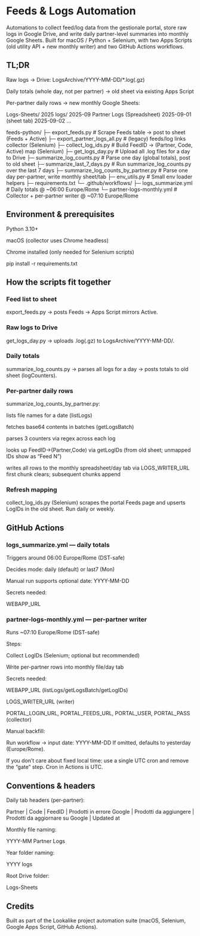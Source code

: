 # Feeds & Logs Automation

Automations to collect feed/log data from the gestionale portal, store raw logs in Google Drive, and write daily partner-level summaries into monthly Google Sheets. Built for macOS / Python + Selenium, with two Apps Scripts (old utility API + new monthly writer) and two GitHub Actions workflows.

## TL;DR

Raw logs → Drive: LogsArchive/YYYY-MM-DD/*.log(.gz)

Daily totals (whole day, not per partner) → old sheet via existing Apps Script

Per-partner daily rows → new monthly Google Sheets:

Logs-Sheets/
  2025 logs/
    2025-09 Partner Logs   (Spreadsheet)
        2025-09-01  (sheet tab)
            2025-09-02
                ...

feeds-python/
├─ export_feeds.py                    # Scrape Feeds table → post to sheet (Feeds + Active)
├─ export_partner_logs_all.py         # (legacy) feeds/log links collector (Selenium)
├─ collect_log_ids.py                 # Build FeedID → (Partner, Code, Active) map (Selenium)
├─ get_logs_day.py                    # Upload all .log files for a day to Drive
├─ summarize_log_counts.py            # Parse one day (global totals), post to old sheet
├─ summarize_last_7_days.py           # Run summarize_log_counts.py over the last 7 days
├─ summarize_log_counts_by_partner.py # Parse one day per-partner, write monthly sheet/tab
├─ env_utils.py                       # Small env loader helpers
├─ requirements.txt
└─ .github/workflows/
      ├─ logs_summarize.yml              # Daily totals @ ~06:00 Europe/Rome
      └─ partner-logs-monthly.yml        # Collector + per-partner writer @ ~07:10 Europe/Rome

## Environment & prerequisites

Python 3.10+

macOS (collector uses Chrome headless)

Chrome installed (only needed for Selenium scripts)

pip install -r requirements.txt

## How the scripts fit together

### Feed list to sheet
export_feeds.py → posts Feeds → Apps Script mirrors Active.

### Raw logs to Drive
get_logs_day.py → uploads .log(.gz) to LogsArchive/YYYY-MM-DD/.

### Daily totals
summarize_log_counts.py → parses all logs for a day → posts totals to old sheet (logCounters).

### Per-partner daily rows
summarize_log_counts_by_partner.py:

lists file names for a date (listLogs)

fetches base64 contents in batches (getLogsBatch)

parses 3 counters via regex across each log

looks up FeedID→(Partner,Code) via getLogIDs (from old sheet; unmapped IDs show as “Feed N”)

writes all rows to the monthly spreadsheet/day tab via LOGS_WRITER_URL
first chunk clears; subsequent chunks append

### Refresh mapping
collect_log_ids.py (Selenium) scrapes the portal Feeds page and upserts LogIDs in the old sheet. Run daily or weekly.

## GitHub Actions
### logs_summarize.yml — daily totals

Triggers around 06:00 Europe/Rome (DST-safe)

Decides mode: daily (default) or last7 (Mon)

Manual run supports optional date: YYYY-MM-DD

Secrets needed:

WEBAPP_URL

### partner-logs-monthly.yml — per-partner writer

Runs ~07:10 Europe/Rome (DST-safe)

Steps:

Collect LogIDs (Selenium; optional but recommended)

Write per-partner rows into monthly file/day tab

Secrets needed:

WEBAPP_URL (listLogs/getLogsBatch/getLogIDs)

LOGS_WRITER_URL (writer)

PORTAL_LOGIN_URL, PORTAL_FEEDS_URL, PORTAL_USER, PORTAL_PASS (collector)

Manual backfill:

Run workflow → input date: YYYY-MM-DD
If omitted, defaults to yesterday (Europe/Rome).

If you don’t care about fixed local time: use a single UTC cron and remove the “gate” step. Cron in Actions is UTC.

## Conventions & headers

Daily tab headers (per-partner):

Partner | Code | FeedID | Prodotti in errore Google | Prodotti da aggiungere | Prodotti da aggiornare su Google | Updated at


Monthly file naming:

YYYY-MM Partner Logs


Year folder naming:

YYYY logs


Root Drive folder:

Logs-Sheets

## Credits

Built as part of the Lookalike project automation suite (macOS, Selenium, Google Apps Script, GitHub Actions).
